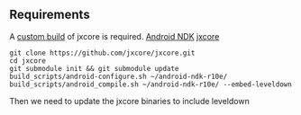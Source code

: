 ## Requirements
A [custom build](https://github.com/jxcore/jxcore/blob/master/doc/Android_Compile.md) of jxcore is required. 
[Android NDK](https://developer.android.com/ndk/downloads/index.html#download)
[jxcore](https://github.com/jxcore/jxcore.git)


    git clone https://github.com/jxcore/jxcore.git
    cd jxcore
    git submodule init && git submodule update
    build_scripts/android-configure.sh ~/android-ndk-r10e/
    build_scripts/android_compile.sh ~/android-ndk-r10e/ --embed-leveldown

Then we need to update the jxcore binaries to include leveldown

